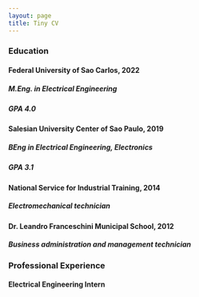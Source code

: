```yaml
---
layout: page
title: Tiny CV
---
```


### Education

#### <b>Federal University of Sao Carlos</b>, 2022
##### M.Eng. in Electrical Engineering
##### GPA 4.0

#### Salesian University Center of Sao Paulo, 2019
##### BEng in Electrical Engineering, Electronics
##### GPA 3.1

#### National Service for Industrial Training, 2014
##### Electromechanical technician

#### Dr. Leandro Franceschini Municipal School, 2012
##### Business administration and management technician


### Professional Experience

#### Electrical Engineering Intern

